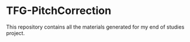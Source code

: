 # TFG-PitchCorrection
 This repository contains all the materials generated for my end of studies project.
